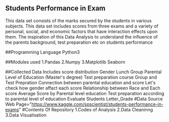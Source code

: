 ## Students Performance in Exam

This data set consists of the marks secured by the students in various subjects. This data set includes scores from three exams and a variety of personal, social, and economic factors that have interaction effects upon them.
The inspiration of this Data Analysis to understand the influence of the parents background, test preparation etc on students performance


##Programming Language
Python3

##Modules used
1.Pandas
2.Numpy
3.Matplotlib
Seaborn

##Collected Data Includes
score distribution
Gender
Lunch
Group
Parental Level of Education (Master's degree)
Test preparation course
Group and Test Prepration
Connection between parental education and score
Let's check how gender affact each score
Relationship between Race and Each score
Average Score by Parental level education
Test preparation according to parental level of education
Evaluate Students Letter_Grade
#Data Source
Web Page="https://www.kaggle.com/spscientist/students-performance-in-exams"
#Contents Of Repository
1.Codes of Analysis
2.Data Cleaninng
3.Data Visualisation
